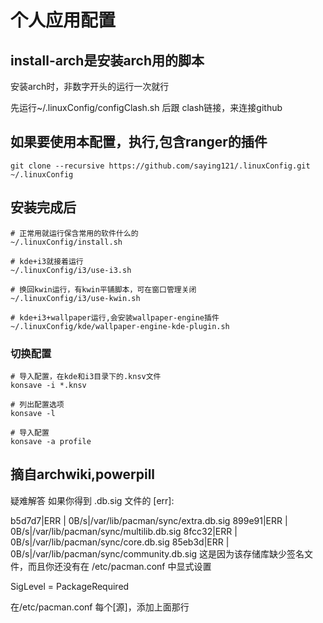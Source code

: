 # 个人应用配置
## install-arch是安装arch用的脚本
安装arch时，非数字开头的运行一次就行

先运行~/.linuxConfig/configClash.sh 后跟 clash链接，来连接github

## 如果要使用本配置，执行,包含ranger的插件
    git clone --recursive https://github.com/saying121/.linuxConfig.git ~/.linuxConfig

## 安装完成后

    # 正常用就运行保含常用的软件什么的
    ~/.linuxConfig/install.sh

    # kde+i3就接着运行
    ~/.linuxConfig/i3/use-i3.sh

    # 换回kwin运行，有kwin平铺脚本，可在窗口管理关闭
    ~/.linuxConfig/i3/use-kwin.sh

    # kde+i3+wallpaper运行,会安装wallpaper-engine插件
    ~/.linuxConfig/kde/wallpaper-engine-kde-plugin.sh

### 切换配置
    # 导入配置，在kde和i3目录下的.knsv文件
    konsave -i *.knsv

    # 列出配置选项
    konsave -l

    # 导入配置
    konsave -a profile


## 摘自archwiki,powerpill

疑难解答
如果你得到 <repo>.db.sig 文件的 [err]:

   b5d7d7|ERR |       0B/s|/var/lib/pacman/sync/extra.db.sig
   899e91|ERR |       0B/s|/var/lib/pacman/sync/multilib.db.sig
   8fcc32|ERR |       0B/s|/var/lib/pacman/sync/core.db.sig
   85eb3d|ERR |       0B/s|/var/lib/pacman/sync/community.db.sig
这是因为该存储库缺少签名文件，而且你还没有在 /etc/pacman.conf 中显式设置

SigLevel = PackageRequired

在/etc/pacman.conf 每个[源]，添加上面那行
